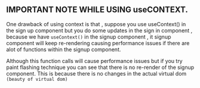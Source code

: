 ## IMPORTANT NOTE WHILE USING useCONTEXT.

One drawback of using context is that , suppose you use useContext() in the sign up component but you do some updates in the sign in component , because we have `useContext()` in the signup component , it signup component will keep re-rendering  causing performance issues if there are alot of functions within the signup component.

Although this function calls will cause performance issues but if you try paint flashing technique you can see that there is no re-render of the signup component. This is because there is no changes in the actual virtual dom `(beauty of virtual dom)`